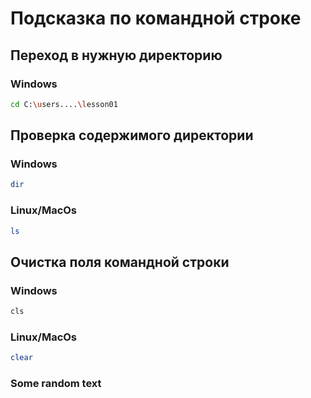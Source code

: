 # Подсказка по командной строке

## Переход в нужную директорию

### Windows

```sh
cd C:\users....\lesson01
```

## Проверка содержимого директории

### Windows

```sh
dir
```

### Linux/MacOs

```sh
ls
```

## Очистка поля командной строки

### Windows

```sh
cls
```

### Linux/MacOs

```sh
clear
```

### Some random text
